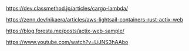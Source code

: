 https://dev.classmethod.jp/articles/cargo-lambda/

https://zenn.dev/nikaera/articles/aws-lightsail-containers-rust-actix-web

https://blog.foresta.me/posts/actix-web-sample/

https://www.youtube.com/watch?v=LiJNS3hAAbo
